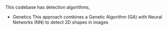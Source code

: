This codebase has detection algorithms, 

 - Genetics
    This approach combines a Genetic Algorithm (GA) with Neural Networks (NN) to detect 2D shapes in images

 
